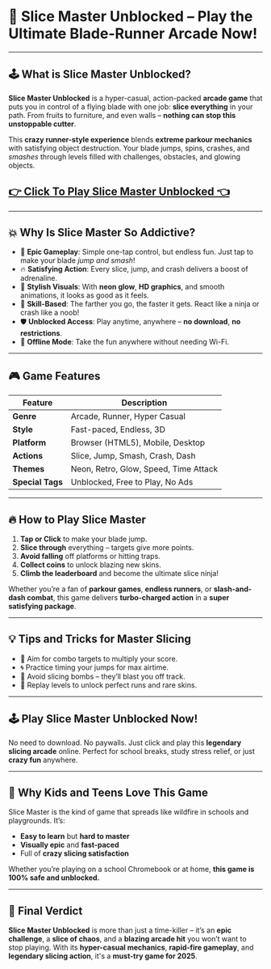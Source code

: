 # 🔪 Slice Master Unblocked – Play the Ultimate Blade-Runner Arcade Now!

---

## 🕹️ What is Slice Master Unblocked?

**Slice Master Unblocked** is a hyper-casual, action-packed **arcade game** that puts you in control of a flying blade with one job: **slice everything** in your path. From fruits to furniture, and even walls – **nothing can stop this unstoppable cutter**.

This **crazy runner-style experience** blends **extreme parkour mechanics** with satisfying object destruction. Your blade jumps, spins, crashes, and *smashes* through levels filled with challenges, obstacles, and glowing objects.

## <a href="https://izigames.net/slice-master/">👉 Click To Play Slice Master Unblocked 👈</a>

---

## 💥 Why Is Slice Master So Addictive?

- 🎯 **Epic Gameplay**: Simple one-tap control, but endless fun. Just tap to make your blade *jump and smash*!
- 🔥 **Satisfying Action**: Every slice, jump, and crash delivers a boost of adrenaline.  
- 🌈 **Stylish Visuals**: With **neon glow**, **HD graphics**, and smooth animations, it looks as good as it feels.  
- 🧠 **Skill-Based**: The farther you go, the faster it gets. React like a ninja or crash like a noob!
- 🛡️ **Unblocked Access**: Play anytime, anywhere – **no download**, **no restrictions**.
- 🚀 **Offline Mode**: Take the fun anywhere without needing Wi-Fi.

---

## 🎮 Game Features

| Feature | Description |
|--------|-------------|
| **Genre** | Arcade, Runner, Hyper Casual |
| **Style** | Fast-paced, Endless, 3D |
| **Platform** | Browser (HTML5), Mobile, Desktop |
| **Actions** | Slice, Jump, Smash, Crash, Dash |
| **Themes** | Neon, Retro, Glow, Speed, Time Attack |
| **Special Tags** | Unblocked, Free to Play, No Ads |

---

## 🔥 How to Play Slice Master

1. **Tap or Click** to make your blade jump.
2. **Slice through** everything – targets give more points.
3. **Avoid falling** off platforms or hitting traps.
4. **Collect coins** to unlock blazing new skins.
5. **Climb the leaderboard** and become the ultimate slice ninja!

Whether you’re a fan of **parkour games**, **endless runners**, or **slash-and-dash combat**, this game delivers **turbo-charged action** in a **super satisfying package**.

---

## 💡 Tips and Tricks for Master Slicing

- 🎯 Aim for combo targets to multiply your score.
- 🌀 Practice timing your jumps for max airtime.
- 🚫 Avoid slicing bombs – they’ll blast you off track.
- 🔄 Replay levels to unlock perfect runs and rare skins.

---

## 🕹️ Play Slice Master Unblocked Now!

No need to download. No paywalls. Just click and play this **legendary slicing arcade** online. Perfect for school breaks, study stress relief, or just **crazy fun** anywhere.

---

## 🚀 Why Kids and Teens Love This Game

Slice Master is the kind of game that spreads like wildfire in schools and playgrounds. It’s:
- **Easy to learn** but **hard to master**
- **Visually epic** and **fast-paced**
- Full of **crazy slicing satisfaction**

Whether you’re playing on a school Chromebook or at home, **this game is 100% safe and unblocked.**

---

## 🏁 Final Verdict

**Slice Master Unblocked** is more than just a time-killer – it’s an **epic challenge**, a **slice of chaos**, and a **blazing arcade hit** you won’t want to stop playing. With its **hyper-casual mechanics**, **rapid-fire gameplay**, and **legendary slicing action**, it's a **must-try game for 2025**.
